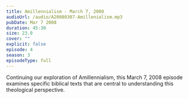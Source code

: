 ```yaml
---
title: Amillennialism - March 7, 2008
audioUrl: /audio/A20080307-Amillenialism.mp3
pubDate: Mar 7 2008
duration: 45:30
size: 23.0
cover: ""
explicit: false
episode: 4
season: 3
episodeType: full
---
```


Continuing our exploration of Amillennialism, this March 7, 2008 episode examines specific biblical texts that are central to understanding this theological perspective.
